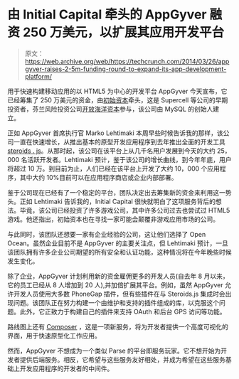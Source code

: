 # 由 Initial Capital 牵头的 AppGyver 融资 250 万美元，以扩展其应用开发平台

> 原文：<https://web.archive.org/web/https://techcrunch.com/2014/03/26/appgyver-raises-2-5m-funding-round-to-expand-its-app-development-platform/>

用于快速构建移动应用的以 HTML5 为中心的开发平台 AppGyver 今天宣布，它已经筹集了 250 万美元的资金，由[初始资本](https://web.archive.org/web/20221209003822/http://www.crunchbase.com/financial-organization/initial-capital)牵头，这是 Supercell 等公司的早期投资者，芬兰风险投资公司[开放海洋资本](https://web.archive.org/web/20221209003822/http://www.crunchbase.com/financial-organization/open-ocean-capital)参与，该公司由 MySQL 的创始人建立。

正如 AppGyver 首席执行官 Marko Lehtimaki 本周早些时候告诉我的那样，该公司一直在快速增长，从推出基本的原型开发应用程序到去年推出全面的开发工具[steroids . js](https://web.archive.org/web/20221209003822/http://www.appgyver.com/steroids)。从那时起，该公司在该平台上从几千名用户发展到今天的大约 25，000 名活跃开发者。Lehtimaki 预计，鉴于该公司的增长曲线，到今年年底，用户将超过 10 万。到目前为止，人们已经在该平台上开发了大约 10，000 个应用程序，其中大约 10%目前可以在应用程序商店或企业内部部署。

鉴于公司现在已经有了一个稳定的平台，团队决定出去筹集新的资金来利用这一势头。正如 Lehtimaki 告诉我的，Initial Capital 很快就明白了这项服务背后的想法。毕竟，该公司已经投资了许多游戏公司，其中许多公司过去也尝试过 HTML5 游戏。他还指出，初始资本也在寻找一家可能会颠覆非游戏应用市场的公司。

与此同时，该团队还想要一家有企业经验的公司，这让他们选择了 Open Ocean。虽然企业目前不是 AppGyver 的主要关注点，但 Lehtimaki 预计，一旦该团队拥有许多企业公司期望的所有安全和认证功能，这种情况将在今年晚些时候发生变化。

除了企业，AppGyver 计划利用新的资金雇佣更多的开发人员(自去年 8 月以来，它的员工已经从 8 人增加到 20 人),并加倍扩展其平台。例如，虽然 AppGyver 允许开发人员使用大多数 PhoneGap 插件，但有些插件在与 Steroids.js 集成时会出现问题。该团队正在努力构建一个由维护和支持的插件组成的库，以克服这个问题。此外，它正致力于构建自己的插件来支持 OAuth 和后台 GPS 访问等功能。

路线图上还有 [Composer](https://web.archive.org/web/20221209003822/http://www.appgyver.com/composer) ，这是一项新服务，将为开发者提供一个高度可视化的界面，用于快速原型化工作应用。

然而，AppGyver 不想成为一个类似 Parse 的平台即服务玩家。它不想开始为开发者提供后端服务。相反，它希望与这些服务友好相处，并成为希望在这些服务基础上开发应用程序的开发者的中间件。